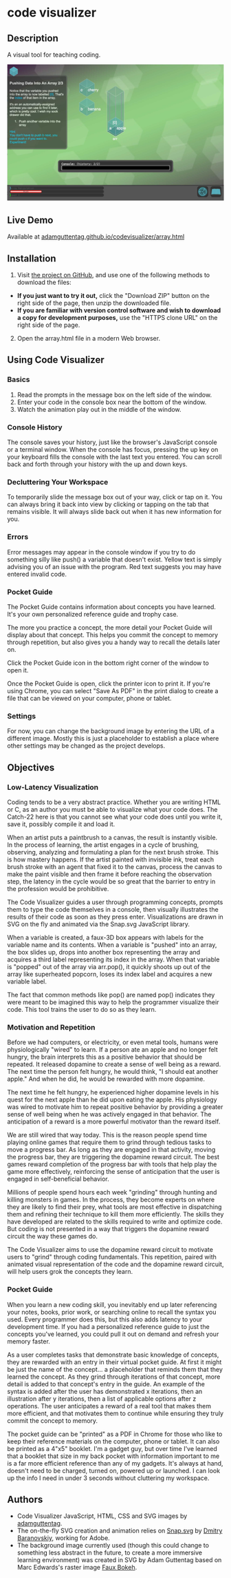 # code visualizer

## Description
A visual tool for teaching coding.

![Screenshot](https://github.com/adamguttentag/codevisualizer/blob/master/screenshot.jpg)

## Live Demo
Available at [adamguttentag.github.io/codevisualizer/array.html](http://adamguttentag.github.io/codevisualizer/array.html)

## Installation
1. Visit [the project on GitHub](https://github.com/adamguttentag/codevisualizer), and use one of the following methods to download the files:

  * **If you just want to try it out,** click the "Download ZIP" button on the right side of the page, then unzip the downloaded file.
  * **If you are familiar with version control software and wish to download a copy for development purposes,** use the "HTTPS clone URL" on the right side of the page.

2. Open the array.html file in a modern Web browser.

## Using Code Visualizer

### Basics

1. Read the prompts in the message box on the left side of the window.
2. Enter your code in the console box near the bottom of the window.
3. Watch the animation play out in the middle of the window.

### Console History

The console saves your history, just like the browser's JavaScript console or a terminal window. When the console has focus, pressing the up key on your keyboard fills the console with the last text you entered. You can scroll back and forth through your history with the up and down keys.

### Decluttering Your Workspace

To temporarily slide the message box out of your way, click or tap on it. You can always bring it back into view by clicking or tapping on the tab that remains visible. It will always slide back out when it has new information for you.

### Errors

Error messages may appear in the console window if you try to do something silly like push() a variable that doesn't exist. Yellow text is simply advising you of an issue with the program. Red text suggests you may have entered invalid code.

### Pocket Guide

The Pocket Guide contains information about concepts you have learned. It's your own personalized reference guide and trophy case.

The more you practice a concept, the more detail your Pocket Guide will display about that concept. This helps you commit the concept to memory through repetition, but also gives you a handy way to recall the details later on.

Click the Pocket Guide icon in the bottom right corner of the window to open it.

Once the Pocket Guide is open, click the printer icon to print it. If you're using Chrome, you can select "Save As PDF" in the print dialog to create a file that can be viewed on your computer, phone or tablet.

### Settings

For now, you can change the background image by entering the URL of a different image. Mostly this is just a placeholder to establish a place where other settings may be changed as the project develops.

## Objectives

### Low-Latency Visualization
Coding tends to be a very abstract practice. Whether you are writing HTML or C, as an author you must be able to visualize what your code does. The Catch-22 here is that you cannot see what your code does until you write it, save it, possibly compile it and load it.

When an artist puts a paintbrush to a canvas, the result is instantly visible. In the process of learning, the artist engages in a cycle of brushing, observing, analyzing and formulating a plan for the next brush stroke. This is how mastery happens. If the artist painted with invisible ink, treat each brush stroke with an agent that fixed it to the canvas, process the canvas to make the paint visible and then frame it before reaching the observation step, the latency in the cycle would be so great that the barrier to entry in the profession would be prohibitive.

The Code Visualizer guides a user through programming concepts, prompts them to type the code themselves in a console, then visually illustrates the results of their code as soon as they press enter. Visualizations are drawn in SVG on the fly and animated via the Snap.svg JavaScript library.

When a variable is created, a faux-3D box appears with labels for the variable name and its contents. When a variable is "pushed" into an array, the box slides up, drops into another box representing the array and acquires a third label representing its index in the array. When that variable is "popped" out of the array via arr.pop(), it quickly shoots up out of the array like superheated popcorn, loses its index label and acquires a new variable label.

The fact that common methods like pop() are named pop() indicates they were meant to be imagined this way to help the programmer visualize their code. This tool trains the user to do so as they learn.

### Motivation and Repetition

Before we had computers, or electricity, or even metal tools, humans were physiologically "wired" to learn. If a person ate an apple and no longer felt hungry, the brain interprets this as a positive behavior that should be repeated. It released dopamine to create a sense of well being as a reward. The next time the person felt hungry, he would think, "I should eat another apple." And when he did, he would be rewarded with more dopamine.

The next time he felt hungry, he experienced higher dopamine levels in his quest for the next apple than he did upon eating the apple. His physiology was wired to motivate him to repeat positive behavior by providing a greater sense of well being when he was actively engaged in that behavior. The anticipation of a reward is a more powerful motivator than the reward itself.

We are still wired that way today. This is the reason people spend time playing online games that require them to grind through tedious tasks to move a progress bar. As long as they are engaged in that activity, moving the progress bar, they are triggering the dopamine reward circuit. The best games reward completion of the progress bar with tools that help play the game more effectively, reinforcing the sense of anticipation that the user is engaged in self-beneficial behavior.

Millions of people spend hours each week "grinding" through hunting and killing monsters in games. In the process, they become experts on where they are likely to find their prey, what tools are most effective in dispatching them and refining their technique to kill them more efficiently. The skills they have developed are related to the skills required to write and optimize code. But coding is not presented in a way that triggers the dopamine reward circuit the way these games do.

The Code Visualizer aims to use the dopamine reward circuit to motivate users to "grind" through coding fundamentals. This repetition, paired with animated visual representation of the code and the dopamine reward circuit, will help users grok the concepts they learn.

### Pocket Guide

When you learn a new coding skill, you inevitably end up later referencing your notes, books, prior work, or searching online to recall the syntax you used. Every programmer does this, but this also adds latency to your development time. If you had a personalized reference guide to just the concepts you've learned, you could pull it out on demand and refresh your memory faster.

As a user completes tasks that demonstrate basic knowledge of concepts, they are rewarded with an entry in their virtual pocket guide. At first it might be just the name of the concept... a placeholder that reminds them that they learned the concept. As they grind through iterations of that concept, more detail is added to that concept's entry in the guide. An example of the syntax is added after the user has demonstrated x iterations, then an illustration after y iterations, then a list of applicable options after z operations. The user anticipates a reward of a real tool that makes them more efficient, and that motivates them to continue while ensuring they truly commit the concept to memory.

The pocket guide can be "printed" as a PDF in Chrome for those who like to keep their reference materials on the computer, phone or tablet. It can also be printed as a 4"x5" booklet. I'm a gadget guy, but over time I've learned that a booklet that size in my back pocket with information important to me is a far more efficient reference than any of my gadgets. It's always at hand, doesn't need to be charged, turned on, powered up or launched. I can look up the info I need in under 3 seconds without cluttering my workspace.

## Authors
*  Code Visualizer JavaScript, HTML, CSS and SVG images by [adamguttentag](https://github.com/adamguttentag).
* The on-the-fly SVG creation and animation relies on [Snap.svg](https://github.com/adobe-webplatform/Snap.svg/) by [Dmitry Baranovskiy](https://github.com/DmitryBaranovskiy), working for Adobe.
* The background image currently used (though this could change to something less abstract in the future, to create a more immersive learning environment) was created in SVG by Adam Guttentag based on Marc Edwards's raster image [Faux Bokeh](https://dribbble.com/shots/760031-Faux-Bokeh).
